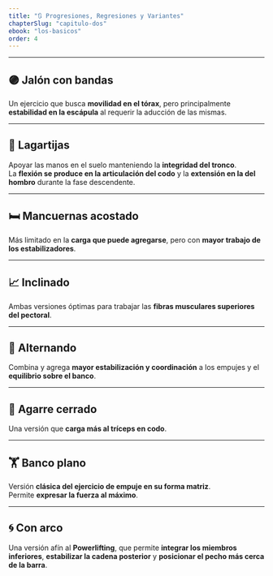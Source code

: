 ```yaml
---
title: "🔃 Progresiones, Regresiones y Variantes"
chapterSlug: "capitulo-dos"
ebook: "los-basicos"
order: 4
---
```



---

## 🟣 Jalón con bandas

Un ejercicio que busca **movilidad en el tórax**, pero principalmente **estabilidad en la escápula** al requerir la aducción de las mismas.

---

## 🤸 Lagartijas

Apoyar las manos en el suelo manteniendo la **integridad del tronco**.  
La **flexión se produce en la articulación del codo** y la **extensión en la del hombro** durante la fase descendente.

---

## 🛏️ Mancuernas acostado

Más limitado en la **carga que puede agregarse**, pero con **mayor trabajo de los estabilizadores**.

---

## 📈 Inclinado

Ambas versiones óptimas para trabajar las **fibras musculares superiores del pectoral**.

---

## 🔄 Alternando

Combina y agrega **mayor estabilización y coordinación** a los empujes y el **equilibrio sobre el banco**.

---

## 🤏 Agarre cerrado

Una versión que **carga más al tríceps en codo**.

---

## 🏋️ Banco plano

Versión **clásica del ejercicio de empuje en su forma matriz**.  
Permite **expresar la fuerza al máximo**.

---

## 🌀 Con arco

Una versión afín al **Powerlifting**, que permite **integrar los miembros inferiores**, **estabilizar la cadena posterior** y **posicionar el pecho más cerca de la barra**.
